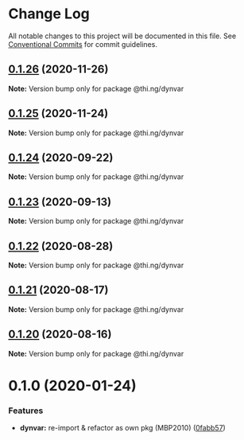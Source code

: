 # Change Log

All notable changes to this project will be documented in this file.
See [Conventional Commits](https://conventionalcommits.org) for commit guidelines.

## [0.1.26](https://github.com/thi-ng/umbrella/compare/@thi.ng/dynvar@0.1.25...@thi.ng/dynvar@0.1.26) (2020-11-26)

**Note:** Version bump only for package @thi.ng/dynvar





## [0.1.25](https://github.com/thi-ng/umbrella/compare/@thi.ng/dynvar@0.1.24...@thi.ng/dynvar@0.1.25) (2020-11-24)

**Note:** Version bump only for package @thi.ng/dynvar





## [0.1.24](https://github.com/thi-ng/umbrella/compare/@thi.ng/dynvar@0.1.23...@thi.ng/dynvar@0.1.24) (2020-09-22)

**Note:** Version bump only for package @thi.ng/dynvar





## [0.1.23](https://github.com/thi-ng/umbrella/compare/@thi.ng/dynvar@0.1.22...@thi.ng/dynvar@0.1.23) (2020-09-13)

**Note:** Version bump only for package @thi.ng/dynvar





## [0.1.22](https://github.com/thi-ng/umbrella/compare/@thi.ng/dynvar@0.1.21...@thi.ng/dynvar@0.1.22) (2020-08-28)

**Note:** Version bump only for package @thi.ng/dynvar





## [0.1.21](https://github.com/thi-ng/umbrella/compare/@thi.ng/dynvar@0.1.20...@thi.ng/dynvar@0.1.21) (2020-08-17)

**Note:** Version bump only for package @thi.ng/dynvar





## [0.1.20](https://github.com/thi-ng/umbrella/compare/@thi.ng/dynvar@0.1.19...@thi.ng/dynvar@0.1.20) (2020-08-16)

**Note:** Version bump only for package @thi.ng/dynvar





# 0.1.0 (2020-01-24)

### Features

* **dynvar:** re-import & refactor as own pkg (MBP2010) ([0fabb57](https://github.com/thi-ng/umbrella/commit/0fabb57f386ad92ce81970c53d02993a8fb102c0))
